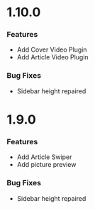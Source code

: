 # 1.10.0

### Features

- Add Cover Video Plugin
- Add Article Video Plugin

### Bug Fixes

- Sidebar height repaired


# 1.9.0

### Features

- Add Article Swiper
- Add picture preview

### Bug Fixes

- Sidebar height repaired
